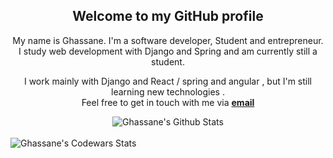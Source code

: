 <div align="center">
<h2>Welcome to my GitHub profile</h2>
</div>

<div align="center">

My name is Ghassane. I'm a software developer, Student and entrepreneur. <br /> I study web development with Django and Spring and am currently still a student.
</div>

<div align="center">

I work mainly with Django and React / spring and angular , but I'm still learning new technologies . <br>
Feel free to get in touch with me via <a href="ghassane20a@justdjango.com"><b>email</b></a>


</div>

<div align="center">

<img align="center" src="https://github-readme-stats.vercel.app/api?username=ghassanee&&show_icons=true&title_color=161e2e&icon_color=31c48d&text_color=4b5563&bg_color=f4f5f7" alt="Ghassane's Github Stats">
</div>
<br/>
<div>
<img align="center" src="https://www.codewars.com/users/GhassaneAb/badges/large" alt="Ghassane's Codewars Stats">
  
  </div>
  </div>
